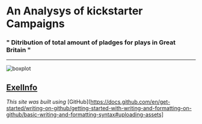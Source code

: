 # **An Analysys of kickstarter Campaigns**
### " Ditribution of total amount of pladges for plays in Great Britain "
---
![boxplot](https://user-images.githubusercontent.com/101358301/160527277-ce7eb74a-32bb-4202-8026-ad1ae01fa236.png)

[ExelInfo](Users/Fabiola/Desktop/Data/WEEK1/Class2)
---
*This site was built using* [GitHub](https://docs.github.com/en/get-started/writing-on-github/getting-started-with-writing-and-formatting-on-github/basic-writing-and-formatting-syntax#uploading-assets]
